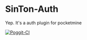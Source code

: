 # SinTon-Auth
Yep. It's a auth plugin for pocketmine

[![Poggit-CI](https://poggit.pmmp.io/ci.badge/lightda104530/SinTon-Auth/SinTon-Auth)](https://poggit.pmmp.io/ci/lightda104530/SinTon-Auth/SinTon-Auth)
